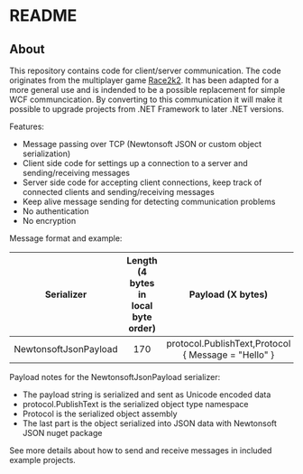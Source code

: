 # README #

## About ##

This repository contains code for client/server communication. The code originates from the multiplayer game [Race2k2](https://drive.google.com/drive/folders/1xs8oNkufM9pY0HBzyRL5-QLYBrGgvlLj). It has been adapted for a more general use and is indended to be a possible replacement for simple WCF communcication. By converting to this communication it will make it possible to upgrade projects from .NET Framework to later .NET versions.

Features:

* Message passing over TCP (Newtonsoft JSON or custom object serialization)
* Client side code for settings up a connection to a server and sending/receiving messages
* Server side code for accepting client connections, keep track of connected clients and sending/receiving messages
* Keep alive message sending for detecting communication problems
* No authentication
* No encryption

Message format and example:

| Serializer            | Length (4 bytes in local byte order) | Payload (X bytes)                                   |
|:---------------------:|:------------------------------------:|:---------------------------------------------------:|
| NewtonsoftJsonPayload |             170                      | protocol.PublishText,Protocol { Message = "Hello" } |

Payload notes for the NewtonsoftJsonPayload serializer:

* The payload string is serialized and sent as Unicode encoded data
* protocol.PublishText is the serialized object type namespace
* Protocol is the serialized object assembly
* The last part is the object serialized into JSON data with Newtonsoft JSON nuget package

See more details about how to send and receive messages in included example projects.
